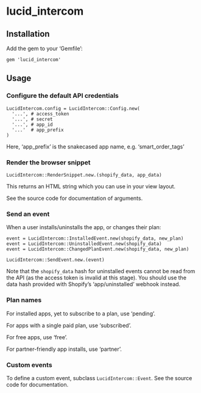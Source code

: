 lucid_intercom
==============

Installation
------------

Add the gem to your ‘Gemfile’:

    gem 'lucid_intercom'


Usage
-----

### Configure the default API credentials

    LucidIntercom.config = LucidIntercom::Config.new(
      '...', # access_token
      '...', # secret
      '...', # app_id
      '...'  # app_prefix
    )

Here, ‘app_prefix’ is the snakecased app name, e.g. ‘smart_order_tags’


### Render the browser snippet

    LucidIntercom::RenderSnippet.new.(shopify_data, app_data)

This returns an HTML string which you can use in your view layout.

See the source code for documentation of arguments.


### Send an event

When a user installs/uninstalls the app, or changes their plan:

    event = LucidIntercom::InstalledEvent.new(shopify_data, new_plan)
    event = LucidIntercom::UninstalledEvent.new(shopify_data)
    event = LucidIntercom::ChangedPlanEvent.new(shopify_data, new_plan)

    LucidIntercom::SendEvent.new.(event)

Note that the `shopify_data` hash for uninstalled events cannot be
read from the API (as the access token is invalid at this stage).
You should use the data hash provided with Shopify’s ‘app/uninstalled’
webhook instead.


### Plan names

For installed apps, yet to subscribe to a plan, use ‘pending’.

For apps with a single paid plan, use ‘subscribed’.

For free apps, use ‘free’.

For partner-friendly app installs, use ‘partner’.


### Custom events

To define a custom event, subclass `LucidIntercom::Event`. See the
source code for documentation.
